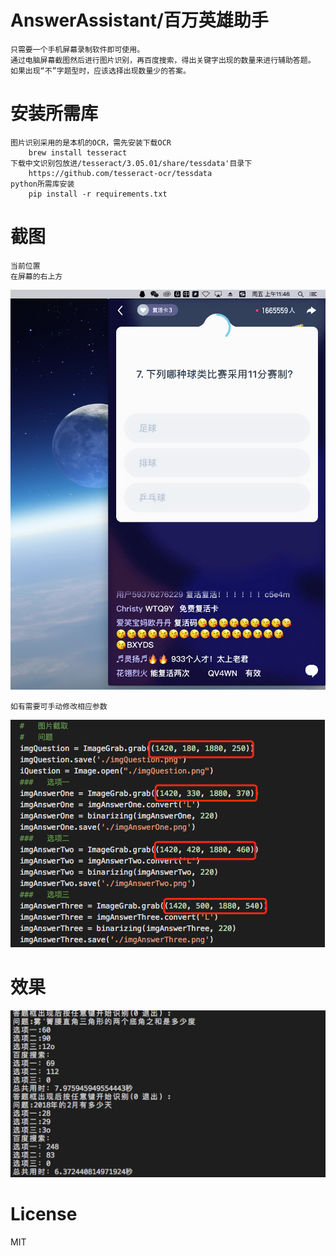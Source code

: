 # AnswerAssistant/百万英雄助手

    只需要一个手机屏幕录制软件即可使用。
    通过电脑屏幕截图然后进行图片识别，再百度搜索，得出关键字出现的数量来进行辅助答题。
    如果出现“不”字题型时，应该选择出现数量少的答案。

# 安装所需库

    图片识别采用的是本机的OCR，需先安装下载OCR
        brew install tesseract
    下载中文识别包放进/tesseract/3.05.01/share/tessdata'目录下
        https://github.com/tesseract-ocr/tessdata
    python所需库安装
        pip install -r requirements.txt

# 截图

    当前位置
    在屏幕的右上方
![截图](./1.png)

    如有需要可手动修改相应参数
![截图](./2.png)

# 效果

![截图](./3.png)

# License

MIT